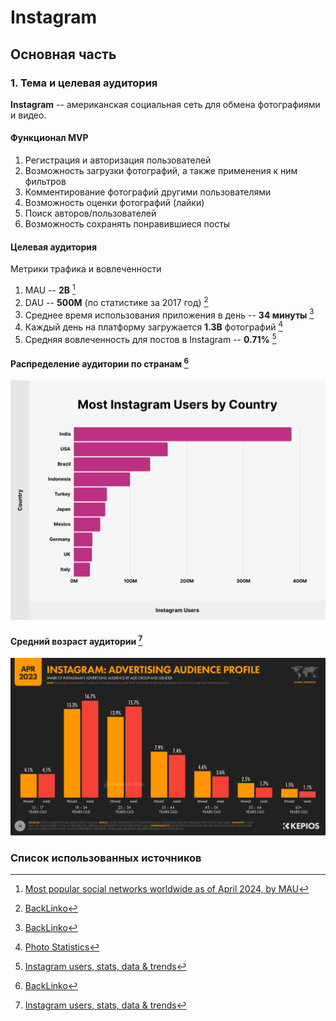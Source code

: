 # Instagram
## Основная часть
### 1. Тема и целевая аудитория

**Instagram** -- американская социальная сеть для обмена фотографиями и видео.
#### Функционал MVP
1. Регистрация и авторизация пользователей
2. Возможность загрузки фотографий, а также применения к ним фильтров
3. Комментирование фотографий другими пользователями
4. Возможность оценки фотографий (лайки)
5. Поиск авторов/пользователей
6. Возможность сохранять понравившиеся посты

#### Целевая аудитория

Метрики трафика и вовлеченности
1. MAU -- **2B** [^3]
2. DAU -- **500M** (по статистике за 2017 год) [^4]
3. Среднее время использования приложения в день -- **34 минуты** [^4]
4. Каждый день на платформу загружается **1.3B** фотографий [^2]
5. Средняя вовлеченность для постов в Instagram -- **0.71%** [^1]

#### Распределение аудитории по странам [^4]
[![Распределение аудитории по странам](diagrams/ig-users-by-country.webp)](https://backlinko.com/instagram-users)

#### Средний возраст аудитории [^1]
[![Средний возраст аудитории](diagrams/age-distribution.png)](https://datareportal.com/essential-instagram-stats)

### Список использованных источников
[^1]: [Instagram users, stats, data & trends](https://datareportal.com/essential-instagram-stats)
[^2]: [Photo Statistics](https://photutorial.com/photos-statistics/)
[^3]: [Most popular social networks worldwide as of April 2024, by MAU](https://www.statista.com/statistics/272014/global-social-networks-ranked-by-number-of-users/)
[^4]: [BackLinko](https://backlinko.com/instagram-users)
